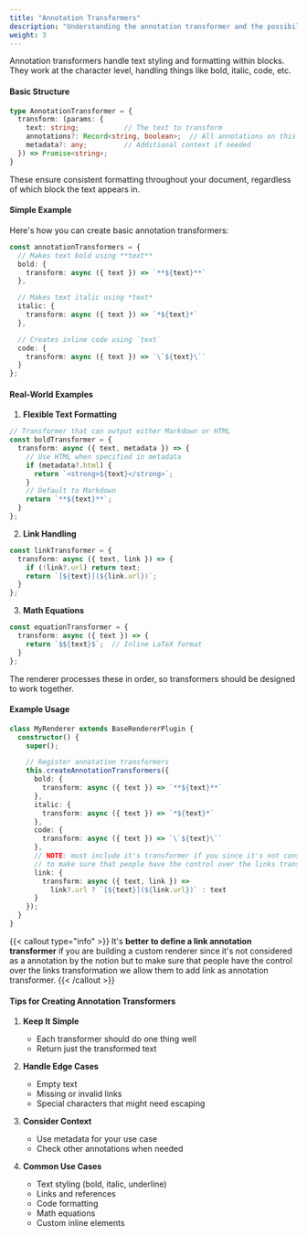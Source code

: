 ```yaml
---
title: "Annotation Transformers"
description: "Understanding the annotation transformer and the possibilities it offers"
weight: 3
---
```


Annotation transformers handle text styling and formatting within blocks. They work at the character level, handling things like bold, italic, code, etc.

#### Basic Structure

```typescript
type AnnotationTransformer = {
  transform: (params: {
    text: string;           // The text to transform
    annotations?: Record<string, boolean>;  // All annotations on this text
    metadata?: any;         // Additional context if needed
  }) => Promise<string>;
}
```

These ensure consistent formatting throughout your document, regardless of which block the text appears in.

#### Simple Example

Here's how you can create basic annotation transformers:

```typescript
const annotationTransformers = {
  // Makes text bold using **text**
  bold: {
    transform: async ({ text }) => `**${text}**`
  },

  // Makes text italic using *text*
  italic: {
    transform: async ({ text }) => `*${text}*`
  },

  // Creates inline code using `text`
  code: {
    transform: async ({ text }) => `\`${text}\``
  }
};
```

#### Real-World Examples

1. **Flexible Text Formatting**
```typescript
// Transformer that can output either Markdown or HTML
const boldTransformer = {
  transform: async ({ text, metadata }) => {
    // Use HTML when specified in metadata
    if (metadata?.html) {
      return `<strong>${text}</strong>`;
    }
    // Default to Markdown
    return `**${text}**`;
  }
};
```

2. **Link Handling**
```typescript
const linkTransformer = {
  transform: async ({ text, link }) => {
    if (!link?.url) return text;
    return `[${text}](${link.url})`;
  }
};
```

3. **Math Equations**
```typescript
const equationTransformer = {
  transform: async ({ text }) => {
    return `$${text}$`;  // Inline LaTeX format
  }
};
```

The renderer processes these in order, so transformers should be designed to work together.

#### Example Usage

```typescript
class MyRenderer extends BaseRendererPlugin {
  constructor() {
    super();

    // Register annotation transformers
    this.createAnnotationTransformers({
      bold: {
        transform: async ({ text }) => `**${text}**`
      },
      italic: {
        transform: async ({ text }) => `*${text}*`
      },
      code: {
        transform: async ({ text }) => `\`${text}\``
      },
      // NOTE: must include it's transformer if you since it's not considered as a annotation by the notion but
      // to make sure that people have the control over the links transformation we allow them to add link as annotation transformer.
      link: {
        transform: async ({ text, link }) =>
          link?.url ? `[${text}](${link.url})` : text
      }
    });
  }
}
```

{{< callout type="info" >}}
It's **better to define a link annotation transformer** if you are building a custom renderer since it's not considered as a annotation by the notion but
to make sure that people have the control over the links transformation we allow them to add link as annotation transformer.
{{< /callout >}}

#### Tips for Creating Annotation Transformers

1. **Keep It Simple**
   - Each transformer should do one thing well
   - Return just the transformed text

2. **Handle Edge Cases**
   - Empty text
   - Missing or invalid links
   - Special characters that might need escaping

3. **Consider Context**
   - Use metadata for your use case
   - Check other annotations when needed

4. **Common Use Cases**
   - Text styling (bold, italic, underline)
   - Links and references
   - Code formatting
   - Math equations
   - Custom inline elements
